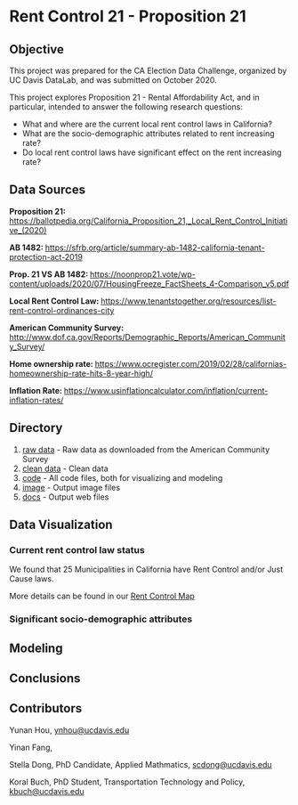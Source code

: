# Rent Control 21 - Proposition 21

## Objective
This project was prepared for the CA Election Data Challenge, organized by UC Davis DataLab, and was submitted on October 2020.

This project explores Proposition 21 - Rental Affordability Act, and in particular, intended to answer the following research questions:
* What and where are the current local rent control laws in California?
* What are the socio-demographic attributes related to rent increasing rate?
* Do local rent control laws have significant effect on the rent increasing rate?

## Data Sources

<b> Proposition 21: </b> https://ballotpedia.org/California_Proposition_21,_Local_Rent_Control_Initiative_(2020)

<b> AB 1482: </b> https://sfrb.org/article/summary-ab-1482-california-tenant-protection-act-2019

<b> Prop. 21 VS AB 1482: </b> https://noonprop21.vote/wp-content/uploads/2020/07/HousingFreeze_FactSheets_4-Comparison_v5.pdf

<b> Local Rent Control Law: </b> https://www.tenantstogether.org/resources/list-rent-control-ordinances-city

<b> American Community Survey: </b> http://www.dof.ca.gov/Reports/Demographic_Reports/American_Community_Survey/

<b> Home ownership rate: </b> https://www.ocregister.com/2019/02/28/californias-homeownership-rate-hits-8-year-high/

<b> Inflation Rate: </b> https://www.usinflationcalculator.com/inflation/current-inflation-rates/

## Directory
1. [raw data](https://github.com/FengYinan/Prop21-Team/tree/master/raw%20data) - Raw data as downloaded from the American Community Survey
2. [clean data](https://github.com/FengYinan/Prop21-Team/tree/master/clean%20data) - Clean data
3. [code](https://github.com/FengYinan/Prop21-Team/tree/master/code) - All code files, both for visualizing and modeling
4. [image](https://github.com/FengYinan/Prop21-Team/tree/master/image) - Output image files
5. [docs](https://github.com/FengYinan/Prop21-Team/tree/master/docs) - Output web files

## Data Visualization
### Current rent control law status
We found that 25 Municipalities in California have Rent Control and/or Just Cause laws.

More details can be found in our [Rent Control Map](https://fengyinan.github.io/Prop21-Team/Rent_Control_Map.html)

### Significant socio-demographic attributes 

## Modeling

## Conclusions

## Contributors
Yunan Hou, ynhou@ucdavis.edu

Yinan Fang, 

Stella Dong, PhD Candidate, Applied Mathmatics, scdong@ucdavis.edu

Koral Buch, PhD Student, Transportation Technology and Policy, kbuch@ucdavis.edu
